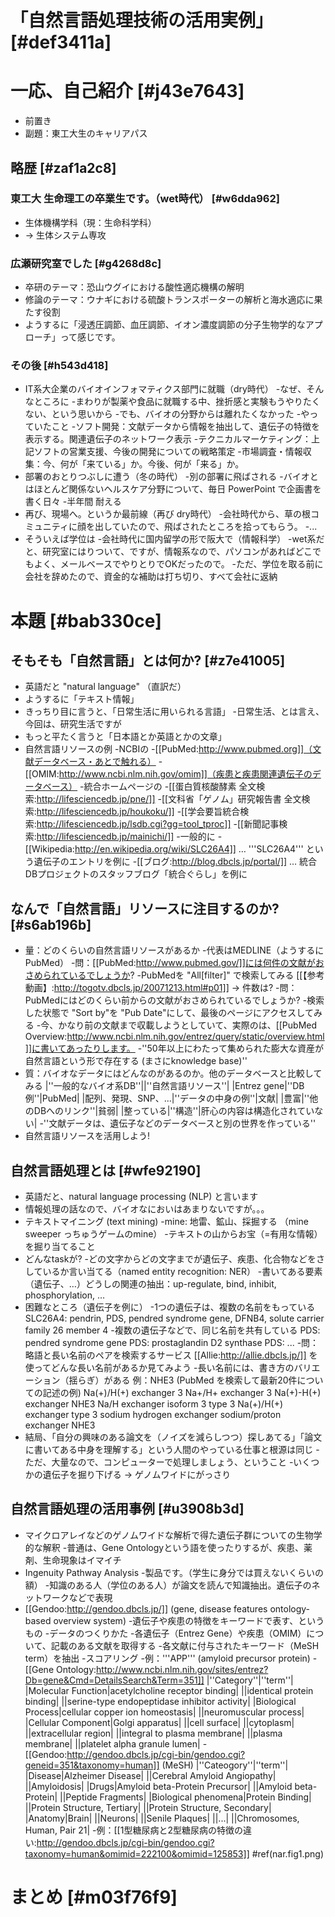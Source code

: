 # 「自然言語処理技術の活用実例」 [#def3411a]

# 一応、自己紹介 [#j43e7643]
- 前置き
- 副題：東工大生のキャリアパス
## 略歴 [#zaf1a2c8]
### 東工大 生命理工の卒業生です。（wet時代） [#w6dda962]
- 生体機構学科（現：生命科学科）
- → 生体システム専攻
### 広瀬研究室でした [#g4268d8c]
- 卒研のテーマ：恐山ウグイにおける酸性適応機構の解明
- 修論のテーマ：ウナギにおける硫酸トランスポーターの解析と海水適応に果たす役割
- ようするに「浸透圧調節、血圧調節、イオン濃度調節の分子生物学的なアプローチ」って感じです。
### その後 [#h543d418]
- IT系大企業のバイオインフォマティクス部門に就職（dry時代）
    -なぜ、そんなところに
        -まわりが製薬や食品に就職する中、挫折感と実験もうやりたくない、という思いから
        -でも、バイオの分野からは離れたくなかった
    -やっていたこと
        -ソフト開発：文献データから情報を抽出して、遺伝子の特徴を表示する。関連遺伝子のネットワーク表示
        -テクニカルマーケティング：上記ソフトの営業支援、今後の開発についての戦略策定
        -市場調査・情報収集：今、何が「来ている」か。今後、何が「来る」か。
- 部署のおとりつぶしに遭う（冬の時代）
    -別の部署に飛ばされる
    -バイオとはほとんど関係ないヘルスケア分野について、毎日 PowerPoint で企画書を書く日々
    -半年間 耐える
- 再び、現場へ。というか最前線（再び dry時代）
    -会社時代から、草の根コミュニティに顔を出していたので、飛ばされたところを拾ってもらう。
    -...
- そういえば学位は
    -会社時代に国内留学の形で阪大で（情報科学）
    -wet系だと、研究室にはりついて、ですが、情報系なので、パソコンがあればどこでもよく、メールベースでやりとりでOKだったので。
    -ただ、学位を取る前に会社を辞めたので、資金的な補助は打ち切り、すべて会社に返納

# 本題 [#bab330ce]
## そもそも「自然言語」とは何か? [#z7e41005]
- 英語だと "natural language" （直訳だ）
- ようするに「テキスト情報」
- きっちり目に言うと、「日常生活に用いられる言語」
    -日常生活、とは言え、今回は、研究生活ですが
- もっと平たく言うと「日本語とか英語とかの文章」
- 自然言語リソースの例
    -NCBIの
        -[[PubMed:http://www.pubmed.org]]（文献データベース・あとで触れる）
        -[[OMIM:http://www.ncbi.nlm.nih.gov/omim]]（疾患と疾患関連遺伝子のデータベース）
    -統合ホームページの
        -[[蛋白質核酸酵素 全文検索:http://lifesciencedb.jp/pne/]]
        -[[文科省「ゲノム」研究報告書 全文検索:http://lifesciencedb.jp/houkoku/]]
        -[[学会要旨統合検索:http://lifesciencedb.jp/lsdb.cgi?gg=tool_tproc]]
        -[[新聞記事検索:http://lifesciencedb.jp/mainichi/]]
    -一般的に
        -[[Wikipedia:http://en.wikipedia.org/wiki/SLC26A4]] … '''SLC26A4''' という遺伝子のエントリを例に
        -[[ブログ:http://blog.dbcls.jp/portal/]] … 統合DBプロジェクトのスタッフブログ「統合ぐらし」を例に
## なんで「自然言語」リソースに注目するのか? [#s6ab196b]
- 量：どのくらいの自然言語リソースがあるか
    -代表はMEDLINE（ようするにPubMed）
    -問：[[PubMed:http://www.pubmed.gov/]]には何件の文献がおさめられているでしょうか?
        -PubMedを "All[filter]" で検索してみる [[【参考動画】:http://togotv.dbcls.jp/20071213.html#p01]]
→ 件数は?
    -問：PubMedにはどのくらい前からの文献がおさめられているでしょうか?
        -検索した状態で "Sort by"を "Pub Date"にして、最後のページにアクセスしてみる
        -今、かなり前の文献まで収載しようとしていて、実際のは、[[PubMed Overview:http://www.ncbi.nlm.nih.gov/entrez/query/static/overview.html]]に書いてあったりします。
    -''50年以上にわたって集められた膨大な資産が自然言語という形で存在する (まさにknowledge base)''
- 質：バイオなデータにはどんなのがあるのか。他のデータベースと比較してみる
|''一般的なバイオ系DB''||''自然言語リソース''|
|Entrez gene|''DB例''|PubMed|
|配列、発現、SNP、...|''データの中身の例''|文献|
|豊富|''他のDBへのリンク''|貧弱|
|整っている|''構造''|肝心の内容は構造化されていない|
    -''文献データは、遺伝子などのデータベースと別の世界を作っている''
- 自然言語リソースを活用しよう!

## 自然言語処理とは [#wfe92190]
- 英語だと、natural language processing (NLP) と言います
- 情報処理の話なので、バイオなにおいはあまりないですが。。。
- テキストマイニング (text mining)
    -mine: 地雷、鉱山、採掘する （mine sweeper っちゅうゲームのmine）
    -テキストの山からお宝（=有用な情報）を掘り当てること
- どんなtaskが?
    -どの文字からどの文字までが遺伝子、疾患、化合物などをさしているか言い当てる（named entity recognition: NER）
    -書いてある要素（遺伝子、…）どうしの関連の抽出：up-regulate, bind, inhibit, phosphorylation, …
- 困難なところ（遺伝子を例に）
    -1つの遺伝子は、複数の名前をもっている
 SLC26A4: pendrin, PDS, pendred syndrome gene, DFNB4, solute carrier family 26 member 4
    -複数の遺伝子などで、同じ名前を共有している
 PDS: pendred syndrome gene
 PDS: prostaglandin D2 synthase
 PDS: ...
        -問：略語と長い名前のペアを検索するサービス [[Allie:http://allie.dbcls.jp/]] を使ってどんな長い名前があるか見てみよう
    -長い名前には、書き方のバリエーション（揺らぎ）がある
 例：NHE3 (PubMed を検索して最新20件についての記述の例)
 Na(+)/H(+) exchanger 3
 Na+/H+ exchanger 3
 Na(+)-H(+) exchanger NHE3
 Na/H exchanger isoform 3
 type 3 Na(+)/H(+) exchanger
 type 3 sodium hydrogen exchanger
 sodium/proton exchanger NHE3
- 結局、「自分の興味のある論文を（ノイズを減らしつつ）探しあてる」「論文に書いてある中身を理解する」という人間のやっている仕事と根源は同じ
    -ただ、大量なので、コンピューターで処理しましょう、ということ
    -いくつかの遺伝子を掘り下げる → ゲノムワイドにがっさり

## 自然言語処理の活用事例 [#u3908b3d]
- マイクロアレイなどのゲノムワイドな解析で得た遺伝子群についての生物学的な解釈
    -普通は、Gene Ontologyという語を使ったりするが、疾患、薬剤、生命現象はイマイチ
- Ingenuity Pathway Analysis
    -製品です。（学生に身分では買えないくらいの額）
    -知識のある人（学位のある人）が論文を読んで知識抽出。遺伝子のネットワークなどで表現
- [[Gendoo:http://gendoo.dbcls.jp/]] (gene, disease features ontology-based overview system)
    -遺伝子や疾患の特徴をキーワードで表す、というもの
    -データのつくりかた
        -各遺伝子（Entrez Gene）や疾患（OMIM）について、記載のある文献を取得する
        -各文献に付与されたキーワード（MeSH term）を抽出
        -スコアリング
    -例：'''APP''' (amyloid precursor protein)
        -[[Gene Ontology:http://www.ncbi.nlm.nih.gov/sites/entrez?Db=gene&Cmd=DetailsSearch&Term=351]]
|''Category''|''term''|
|Molecular Function|acetylcholine receptor binding|
||identical protein binding|
||serine-type endopeptidase inhibitor activity|
|Biological Process|cellular copper ion homeostasis|
||neuromuscular process|
|Cellular Component|Golgi apparatus|
||cell surface|
||cytoplasm|
||extracellular region|
||integral to plasma membrane|
||plasma membrane|
||platelet alpha granule lumen|
        -[[Gendoo:http://gendoo.dbcls.jp/cgi-bin/gendoo.cgi?geneid=351&taxonomy=human]] (MeSH)
|''Cateogory''|''term''|
|Disease|Alzheimer Disease|
||Cerebral Amyloid Angiopathy|
||Amyloidosis|
|Drugs|Amyloid beta-Protein Precursor|
||Amyloid beta-Protein|
||Peptide Fragments|
|Biological phenomena|Protein Binding|
||Protein Structure, Tertiary|
||Protein Structure, Secondary|
|Anatomy|Brain|
||Neurons|
||Senile Plaques|
||...|
||Chromosomes, Human, Pair 21|
    -例：[[1型糖尿病と2型糖尿病の特徴の違い:http://gendoo.dbcls.jp/cgi-bin/gendoo.cgi?taxonomy=human&omimid=222100&omimid=125853]]
#ref(nar.fig1.png)

# まとめ [#m03f76f9]
